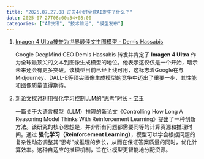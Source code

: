 ```yaml
---
title: "2025.07.27.08 过去4小时全球AI发生了什么？"
date: 2025-07-27T08:00:34+08:00
categories: ["AI快讯", "技术前沿", "模型发布"]
---
```


1. [Imagen 4 Ultra被誉为世界最佳文生图模型 - Demis Hassabis](https://x.com/demishassabis/status/1949246081851949120)

   Google DeepMind CEO Demis Hassabis 转发并肯定了 **Imagen 4 Ultra** 作为全球最顶尖的文本到图像生成模型的地位。他表示这仅仅是一个开始，暗示未来还会有更多突破。该模型目前已经上线可用，这标志着Google在与Midjourney、DALL-E等顶尖图像生成模型的竞争中迈出了重要一步，其性能和图像质量值得期待。

2. [新论文探讨利用强化学习控制LLM的“思考”时长 - 宝玉](https://x.com/dotey/status/1949237224509452542)

   一篇关于大语言模型（LLM）推理的新论文《Controlling How Long A Reasoning Model Thinks With Reinforcement Learning》提出了一种创新方法。该研究的核心思想是，并非所有问题都需要同等的计算资源和推理时间。通过 **强化学习（Reinforcement Learning）**，模型可以学会根据问题的复杂性动态调整其“思考”或推理的步长，从而在保证答案质量的同时，优化计算效率。这种自适应的推理机制，旨在让模型更智能地分配资源。